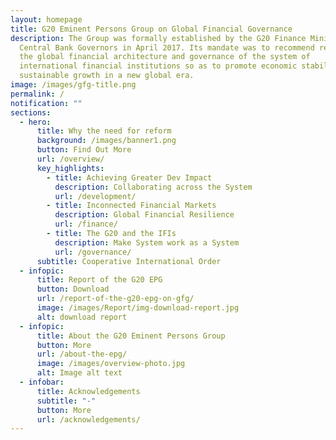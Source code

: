 ```yaml
---
layout: homepage
title: G20 Eminent Persons Group on Global Financial Governance
description: The Group was formally established by the G20 Finance Ministers and
  Central Bank Governors in April 2017. Its mandate was to recommend reforms to
  the global financial architecture and governance of the system of
  international financial institutions so as to promote economic stability and
  sustainable growth in a new global era.
image: /images/gfg-title.png
permalink: /
notification: ""
sections:
  - hero:
      title: Why the need for reform
      background: /images/banner1.png
      button: Find Out More
      url: /overview/
      key_highlights:
        - title: Achieving Greater Dev Impact
          description: Collaborating across the System
          url: /development/
        - title: Inconnected Financial Markets
          description: Global Financial Resilience
          url: /finance/
        - title: The G20 and the IFIs
          description: Make System work as a System
          url: /governance/
      subtitle: Cooperative International Order
  - infopic:
      title: Report of the G20 EPG
      button: Download
      url: /report-of-the-g20-epg-on-gfg/
      image: /images/Report/img-download-report.jpg
      alt: download report
  - infopic:
      title: About the G20 Eminent Persons Group
      button: More
      url: /about-the-epg/
      image: /images/overview-photo.jpg
      alt: Image alt text
  - infobar:
      title: Acknowledgements
      subtitle: "-"
      button: More
      url: /acknowledgements/
---
```

